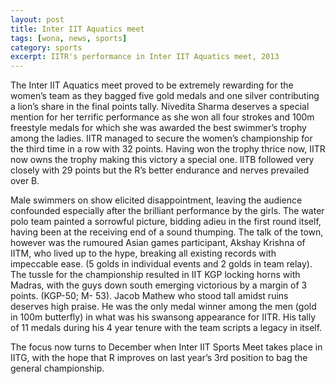 ```yaml
---
layout: post
title: Inter IIT Aquatics meet
tags: [wona, news, sports]
category: sports
excerpt: IITR's performance in Inter IIT Aquatics meet, 2013
---
```

The Inter IIT Aquatics meet proved to be extremely rewarding for the women’s team as they bagged five gold medals and one silver contributing a lion’s share in the final points tally. Nivedita Sharma deserves a special mention for her terrific performance as she won all four strokes and 100m freestyle medals for which she was awarded the best swimmer’s trophy among the ladies. IITR managed to secure the women’s championship for the third time in a row with 32 points. Having won the trophy thrice now, IITR now owns the trophy  making this victory a special one. IITB followed very closely with 29 points but the R’s better endurance and nerves prevailed over B.

Male swimmers on show elicited disappointment, leaving the audience confounded especially after the brilliant performance by the girls. The water polo team painted a sorrowful picture, bidding adieu in the first round itself, having been at the receiving end of a sound thumping. The talk of the town, however  was  the rumoured Asian games participant, Akshay Krishna of IITM, who lived up to the hype, breaking all existing records with impeccable ease. (5 golds in individual events and 2 golds in team relay). The tussle for the championship resulted in IIT KGP locking horns with Madras, with the guys down south emerging victorious by a margin of 3 points. (KGP-50; M- 53). Jacob Mathew who stood tall amidst ruins deserves high praise. He was the only medal winner among the men (gold in 100m butterfly) in what was his swansong appearance for IITR. His tally of 11 medals during his 4 year tenure with the team scripts a legacy in itself.

The focus now turns to December when Inter IIT Sports Meet takes place in IITG, with the hope that R improves on last year’s 3rd position to bag the general championship.